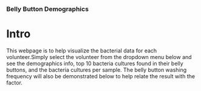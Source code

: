 ### Belly Button Demographics
# Intro
This webpage is to help visualize the bacterial data for each volunteer.Simply select the volunteer from the dropdown menu below and see the demographics info, top 10 bacteria cultures found in their belly buttons, and the bacteria cultures per sample. The belly button washing frequency will also be demonstrated below to help relate the result with the factor.